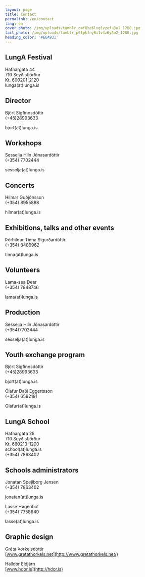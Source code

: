 ```yaml
---
layout: page
title: Contact
permalink: /en/contact
lang: en
cover_photo: /img/uploads/tumblr_oaf8he6lug1vzefu3o1_1280.jpg
tail_photo: /img/uploads/tumblr_p6lpkfny8i1v4z6y8o2_1280.jpg
heading_color: '#E6A931'
---
```

## LungA Festival

Hafnargata 44<br>
710 Seyðisfjörður<br>
Kt. 600201-2120<br>
lunga(at)lunga.is<br>

## Director

Björt Sigfinnsdóttir<br>
(+45)28993633<br>

bjort(at)lunga.is

## Workshops

Sesselja Hlín Jónasardóttir<br>
(+354) 7702444<br>

sesselja(at)lunga.is

## Concerts

Hilmar Guðjónsson<br>(+354) 8955888<br>

hilmar(at)lunga.is

## Exhibitions, talks and other events

Þórhildur Tinna Sigurðardóttir<br>
(+354) 8486962<br>

tinna(at)lunga.is

## Volunteers

Lama-sea Dear<br>
(+354) 7848746<br>

lama(at)lunga.is

## Production

Sesselja Hlín Jónasardóttir<br>
(+354)7702444<br>

sesselja(at)lunga.is

## Youth exchange program

Björt Sigfinnsdóttir<br>
(+45)28993633 <br>

bjort(at)lunga.is

Ólafur Daði Eggertsson<br>
(+354) 6592191<br>

Olafur(at)lunga.is

## LungA School

Hafnargata 28<br>
710 Seyðisfjörður<br>
Kt. 660213-1200<br>
school(at)lunga.is<br>
(+354) 7863402

## Schools administrators

Jonatan Spejlborg Jensen<br>
(+354) 7863402<br>

jonatan(at)lunga.is

Lasse Høgenhof<br>
(+354) 7758640<br>

lasse(at)lunga.is

## Graphic design

Gréta Þorkelsdóttir<br>
[www.gretathorkels.net](http://www.gretathorkels.net/)

Halldór Eldjárn<br>
[www.hdor.is](http://hdor.is)
